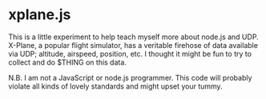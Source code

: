 xplane.js
=========

This is a little experiment to help teach myself more about node.js and UDP. X-Plane, a popular flight simulator, has a veritable firehose of data available via UDP; altitude, airspeed, position, etc. I thought it might be fun to try to collect and do $THING on this data.

N.B. I am not a JavaScript or node.js programmer. This code will probably violate all kinds of lovely standards and might upset your tummy.
